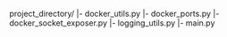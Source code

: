 project_directory/
    |- docker_utils.py
    |- docker_ports.py
    |- docker_socket_exposer.py
    |- logging_utils.py
    |- main.py
